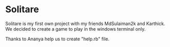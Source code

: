 # Solitare

Solitare is my first own project with my friends MdSulaiman2k and Karthick. We decided to create a game to play in the windows terminal only.

Thanks to Ananya help us to create "help.rb" file.
